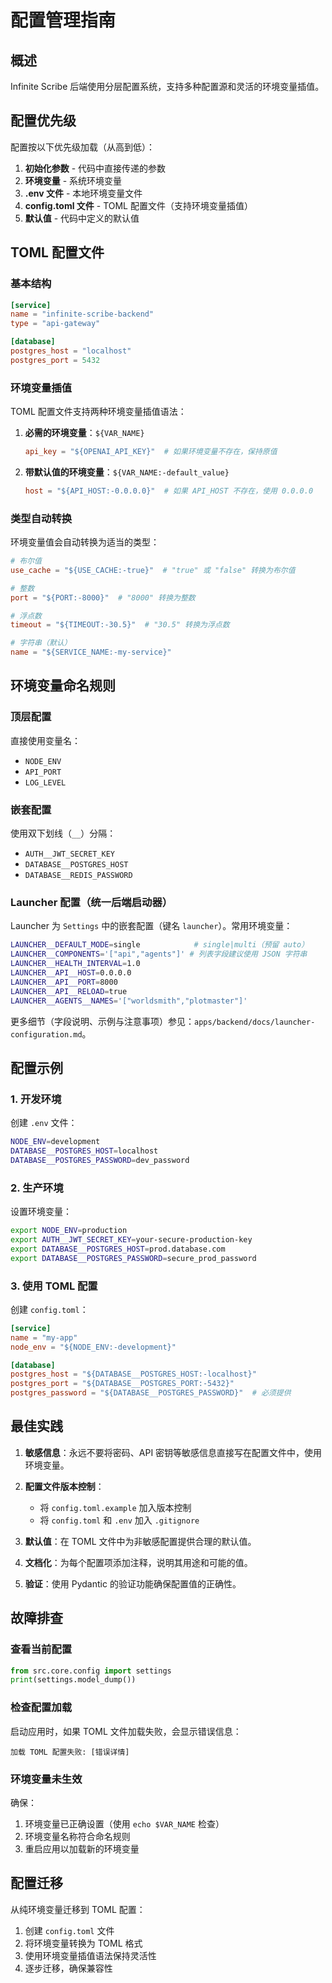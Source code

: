 # 配置管理指南

## 概述

Infinite Scribe 后端使用分层配置系统，支持多种配置源和灵活的环境变量插值。

## 配置优先级

配置按以下优先级加载（从高到低）：

1. **初始化参数** - 代码中直接传递的参数
2. **环境变量** - 系统环境变量
3. **.env 文件** - 本地环境变量文件
4. **config.toml 文件** - TOML 配置文件（支持环境变量插值）
5. **默认值** - 代码中定义的默认值

## TOML 配置文件

### 基本结构

```toml
[service]
name = "infinite-scribe-backend"
type = "api-gateway"

[database]
postgres_host = "localhost"
postgres_port = 5432
```

### 环境变量插值

TOML 配置文件支持两种环境变量插值语法：

1. **必需的环境变量**：`${VAR_NAME}`
   ```toml
   api_key = "${OPENAI_API_KEY}"  # 如果环境变量不存在，保持原值
   ```

2. **带默认值的环境变量**：`${VAR_NAME:-default_value}`
   ```toml
   host = "${API_HOST:-0.0.0.0}"  # 如果 API_HOST 不存在，使用 0.0.0.0
   ```

### 类型自动转换

环境变量值会自动转换为适当的类型：

```toml
# 布尔值
use_cache = "${USE_CACHE:-true}"  # "true" 或 "false" 转换为布尔值

# 整数
port = "${PORT:-8000}"  # "8000" 转换为整数

# 浮点数
timeout = "${TIMEOUT:-30.5}"  # "30.5" 转换为浮点数

# 字符串（默认）
name = "${SERVICE_NAME:-my-service}"
```

## 环境变量命名规则

### 顶层配置
直接使用变量名：
- `NODE_ENV`
- `API_PORT`
- `LOG_LEVEL`

### 嵌套配置
使用双下划线（`__`）分隔：
- `AUTH__JWT_SECRET_KEY`
- `DATABASE__POSTGRES_HOST`
- `DATABASE__REDIS_PASSWORD`

### Launcher 配置（统一后端启动器）
Launcher 为 `Settings` 中的嵌套配置（键名 `launcher`）。常用环境变量：

```bash
LAUNCHER__DEFAULT_MODE=single            # single|multi（预留 auto）
LAUNCHER__COMPONENTS='["api","agents"]' # 列表字段建议使用 JSON 字符串
LAUNCHER__HEALTH_INTERVAL=1.0
LAUNCHER__API__HOST=0.0.0.0
LAUNCHER__API__PORT=8000
LAUNCHER__API__RELOAD=true
LAUNCHER__AGENTS__NAMES='["worldsmith","plotmaster"]'
```

更多细节（字段说明、示例与注意事项）参见：`apps/backend/docs/launcher-configuration.md`。

## 配置示例

### 1. 开发环境

创建 `.env` 文件：
```bash
NODE_ENV=development
DATABASE__POSTGRES_HOST=localhost
DATABASE__POSTGRES_PASSWORD=dev_password
```

### 2. 生产环境

设置环境变量：
```bash
export NODE_ENV=production
export AUTH__JWT_SECRET_KEY=your-secure-production-key
export DATABASE__POSTGRES_HOST=prod.database.com
export DATABASE__POSTGRES_PASSWORD=secure_prod_password
```

### 3. 使用 TOML 配置

创建 `config.toml`：
```toml
[service]
name = "my-app"
node_env = "${NODE_ENV:-development}"

[database]
postgres_host = "${DATABASE__POSTGRES_HOST:-localhost}"
postgres_port = "${DATABASE__POSTGRES_PORT:-5432}"
postgres_password = "${DATABASE__POSTGRES_PASSWORD}"  # 必须提供
```

## 最佳实践

1. **敏感信息**：永远不要将密码、API 密钥等敏感信息直接写在配置文件中，使用环境变量。

2. **配置文件版本控制**：
   - 将 `config.toml.example` 加入版本控制
   - 将 `config.toml` 和 `.env` 加入 `.gitignore`

3. **默认值**：在 TOML 文件中为非敏感配置提供合理的默认值。

4. **文档化**：为每个配置项添加注释，说明其用途和可能的值。

5. **验证**：使用 Pydantic 的验证功能确保配置值的正确性。

## 故障排查

### 查看当前配置

```python
from src.core.config import settings
print(settings.model_dump())
```

### 检查配置加载

启动应用时，如果 TOML 文件加载失败，会显示错误信息：
```
加载 TOML 配置失败: [错误详情]
```

### 环境变量未生效

确保：
1. 环境变量已正确设置（使用 `echo $VAR_NAME` 检查）
2. 环境变量名称符合命名规则
3. 重启应用以加载新的环境变量

## 配置迁移

从纯环境变量迁移到 TOML 配置：

1. 创建 `config.toml` 文件
2. 将环境变量转换为 TOML 格式
3. 使用环境变量插值语法保持灵活性
4. 逐步迁移，确保兼容性
